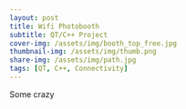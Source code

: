 ```yaml
---
layout: post
title: Wifi Photobooth
subtitle: QT/C++ Project 
cover-img: /assets/img/booth_top_free.jpg
thumbnail-img: /assets/img/thumb.png
share-img: /assets/img/path.jpg
tags: [QT, C++, Connectivity]
---
```


Some crazy
